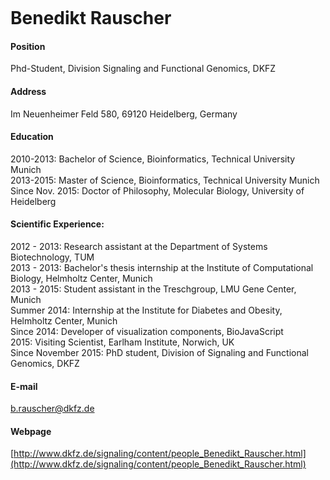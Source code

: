 <figure class="wp-block-image"><img class="wp-image-399" src="http://congo.embl.de/hd-hub/wp-content/uploads/Rauscher.png" alt="" /></figure>

# Benedikt Rauscher
#### Position
Phd-Student, Division Signaling and Functional Genomics, DKFZ
#### Address
Im Neuenheimer Feld 580, 69120 Heidelberg, Germany
#### Education
2010-2013: Bachelor of Science, Bioinformatics, Technical University Munich<br/>
2013-2015: Master of Science, Bioinformatics, Technical University Munich<br/>
Since Nov. 2015: Doctor of Philosophy, Molecular Biology, University of Heidelberg
#### Scientific Experience:
2012 - 2013: Research assistant at the Department of Systems Biotechnology, TUM<br/>
2013 - 2013:  Bachelor's thesis internship at the Institute of Computational Biology, Helmholtz Center, Munich<br/>
2013 - 2015: Student assistant in the Treschgroup, LMU Gene Center, Munich<br/>
Summer 2014: Internship at the Institute for Diabetes and Obesity, Helmholtz Center, Munich<br/>
Since 2014: Developer of visualization components, BioJavaScript<br/>
2015: Visiting Scientist, Earlham Institute, Norwich, UK<br/>
Since November 2015: PhD student, Division of Signaling and Functional Genomics, DKFZ
#### E-mail
b.rauscher@dkfz.de
#### Webpage
[http://www.dkfz.de/signaling/content/people_Benedikt_Rauscher.html](http://www.dkfz.de/signaling/content/people_Benedikt_Rauscher.html)
